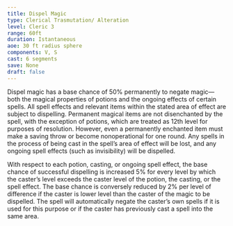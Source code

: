 ```yaml
---
title: Dispel Magic
type: Clerical Trasmutation/ Alteration
level: Cleric 3
range: 60ft
duration: Istantaneous
aoe: 30 ft radius sphere
components: V, S
cast: 6 segments
save: None
draft: false
---
```


Dispel magic has a base chance of 50% permanently to negate magic—both the magical properties of potions and the ongoing effects of certain spells. All spell effects and relevant items within the stated area of effect are subject to dispelling. Permanent magical items are not disenchanted by the spell, with the exception of potions, which are treated as 12th level for purposes of resolution. However, even a permanently enchanted item must make a saving throw or become nonoperational for one round. Any spells in the process of being cast in the spell’s area of effect will be lost, and any ongoing spell effects (such as invisibility) will be dispelled.

With respect to each potion, casting, or ongoing spell effect, the base chance of successful dispelling is increased 5% for every level by which the caster’s level exceeds the caster level of the potion, the casting, or the spell effect. The base chance is conversely reduced by 2% per level of difference if the caster is lower level than the caster of the magic to be dispelled. The spell will automatically negate the caster’s own spells if it is used for this purpose or if the caster has previously cast a spell into the same area.
